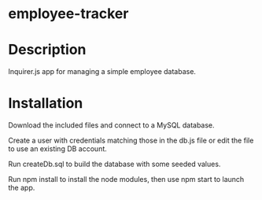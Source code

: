 # employee-tracker

# Description

Inquirer.js app for managing a simple employee database.

# Installation

Download the included files and connect to a MySQL database.

Create a user with credentials matching those in the db.js file or edit the file to use an existing DB account.

Run createDb.sql to build the database with some seeded values.

Run npm install to install the node modules, then use npm start to launch the app.
